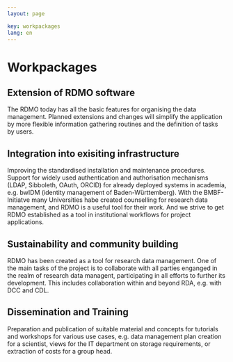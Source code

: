 ```yaml
---
layout: page

key: workpackages
lang: en
---
```


Workpackages
============

Extension of RDMO software
-------

The RDMO today has all the basic features for organising the data management. Planned extensions and 
changes will simplify the application by more flexible information gathering routines and the definition of
tasks by users.


Integration into exisiting infrastructure
--------

Improving the standardised installation and maintenance procedures. Support for widely used 
authentication and authorisation mechanisms (LDAP, Sibboleth, OAuth, ORCID) for already deployed systems in academia,
e.g. bwIDM (identity management of Baden-Württemberg). With the BMBF-Initiatve many Universities habe created counselling for 
research data management, and RDMO is a useful tool for their work. And we strive to get RDMO established as a tool
in institutional workflows for project applications.

Sustainability and community building
----------

RDMO has been created as a tool for research data management. One of the main tasks of the project is to collaborate with all 
parties enganged in the realm of research data managent, participating in all efforts to further its 
development. This includes collaboration within and beyond RDA, e.g. with DCC and CDL.


Dissemination and Training
------------------------------

Preparation and publication of suitable material and concepts for tutorials and workshops for various use cases, e.g. data management plan creation for a 
scientist, views for the  IT department on storage requirements, or extraction of costs for a group head.  

